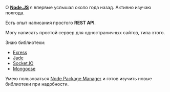 О [**Node.JS**][node] я впервые услышал около года назад.
Активно изучаю полгода.

Есть опыт написания простого **REST API**.

Могу написать простой сервер для одностраничных сайтов, типа этого.

Знаю библиотеки:

* [Exress][ejs]
* [Jade][jade]
* [Socket.IO][sio]
* [Mongoose][mongoose]

Умею пользоваться [Node Package Manager][npm] и готов изучить новые библиотеки при надобности.


[node]: <http://nodejs.org> "Node JS"
[ejs]: <http://expressjs.com/> "Express JS"
[jade]: <http://jade-lang.com/> "Шаблонизатор Jade"
[sio]: <http://socket.io> "Socket.IO"
[mongoose]: <http://mongoosejs.com/> "Mongoose JS"
[npm]: <https://npmjs.org/> "Node Package Manager"